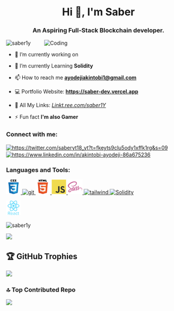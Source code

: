 

<h1 align="center">Hi 👋, I'm Saber</h1>
<h3 align="center">An Aspiring Full-Stack Blockchain developer.</h3>
<img align="right" alt="Coding" width="400px" src="https://media3.giphy.com/media/v1.Y2lkPTc5MGI3NjExYmR0NHNzZnpjcnI3cXdwcXg4NzN0emtjdTkzZzV4a2dwdGY0c3U4ZyZlcD12MV9pbnRlcm5hbF9naWZfYnlfaWQmY3Q9Zw/qgQUggAC3Pfv687qPC/giphy.gif"
 
<p align="left"> <img src="https://komarev.com/ghpvc/?username=saber1y&label=Profile%20views&color=0e75b6&style=flat" alt="saber1y" /> </p>



- 🔭 I’m currently working on  []()

- 🌱 I’m currently Learning  **Solidity**

- 📫 How to reach me **ayodejiakintobi1@gmail.com**

- 💻 Portfolio Website: **https://saber-dev.vercel.app**

- 🌲 All My Links: *[Linkt.ree.com/saber1Y](https://linktr.ee/saber1Y)*

- ⚡ Fun fact **I'm also Gamer**

<h3 align="left">Connect with me: </h3>
<p align="left">
<a href="https://twitter.com/https://twitter.com/saberyt18_yt?t=fkeyts9clu5ody1xffk1rg&s=09" target="blank"><img align="center" src="https://raw.githubusercontent.com/rahuldkjain/github-profile-readme-generator/master/src/images/icons/Social/twitter.svg" alt="https://twitter.com/saberyt18_yt?t=fkeyts9clu5ody1xffk1rg&s=09" height="30" width="40" /></a>
<a href="https://linkedin.com/in/https://www.linkedin.com/in/akintobi-ayodeji-86a675236" target="blank"><img align="center" src="https://raw.githubusercontent.com/rahuldkjain/github-profile-readme-generator/master/src/images/icons/Social/linked-in-alt.svg" alt="https://www.linkedin.com/in/akintobi-ayodeji-86a675236" height="30" width="40" /></a>
</p>

<h3 align="left">Languages and Tools:</h3>
<p align="left"> <a href="https://www.w3schools.com/css/" target="_blank" rel="noreferrer"> <img src="https://raw.githubusercontent.com/devicons/devicon/master/icons/css3/css3-original-wordmark.svg" alt="css3" width="40" height="40"/> </a> <a href="https://git-scm.com/" target="_blank" rel="noreferrer"> <img src="https://www.vectorlogo.zone/logos/git-scm/git-scm-icon.svg" alt="git" width="40" height="40"/> </a> <a href="https://www.w3.org/html/" target="_blank" rel="noreferrer"> <img src="https://raw.githubusercontent.com/devicons/devicon/master/icons/html5/html5-original-wordmark.svg" alt="html5" width="40" height="40"/> </a> <a href="https://developer.mozilla.org/en-US/docs/Web/JavaScript" target="_blank" rel="noreferrer"> <img src="https://raw.githubusercontent.com/devicons/devicon/master/icons/javascript/javascript-original.svg" alt="javascript" width="40" height="40"/> </a> <a href="https://sass-lang.com" target="_blank" rel="noreferrer"> <img src="https://raw.githubusercontent.com/devicons/devicon/master/icons/sass/sass-original.svg" alt="sass" width="40" height="40"/> </a> <a href="https://tailwindcss.com/" target="_blank" rel="noreferrer"> <img src="https://www.vectorlogo.zone/logos/tailwindcss/tailwindcss-icon.svg" alt="tailwind" width="40" height="40"/> </a> <a href="https://soliditylang.org/" target="_blank" rel="noreferrer">
  <img src="https://upload.wikimedia.org/wikipedia/commons/9/98/Solidity_logo.svg" alt="Solidity" width="40" height="40"/>
</a>
<p align="left"> <a href="https://reactjs.org/" target="_blank" rel="noreferrer"> <img src="https://raw.githubusercontent.com/devicons/devicon/master/icons/react/react-original-wordmark.svg" alt="react" width="40" height="40"/> </a> </p>


<p><img align="center" src="https://github-readme-stats.vercel.app/api/top-langs?username=saber1y&show_icons=true&locale=en&layout=compact" alt="saber1y" /></p>


![](https://github-readme-streak-stats.herokuapp.com/?user=Saber1Y&theme=dark&hide_border=false)<br/>


## 🏆 GitHub Trophies
![](https://github-profile-trophy.vercel.app/?username=Saber1Y&theme=radical&no-frame=false&no-bg=false&margin-w=4)

### 🔝 Top Contributed Repo
![](https://github-contributor-stats.vercel.app/api?username=Saber1Y&limit=5&theme=dark&combine_all_yearly_contributions=true)


